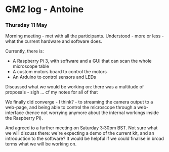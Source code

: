 # GM2 log - Antoine

### Thursday 11 May

Morning meeting - met with all the participants. Understood - more or less - what the current hardware and software does. 

Currently, there is:
* A Raspberry Pi 3, with software and a GUI that can scan the whole microscope table
* A custom motors board to control the motors
* An Arduino to control sensors and LEDs

Discussed what we would be working on: there was a multitude of proposals - sigh ... cf my notes for all of that

We finally did converge - I think? - to streaming the camera output to a web-page, and being able to control the microscope through a web-interface (hence not worrying anymore about the internal workings inside the Raspberry Pi).

And agreed to a further meeting on Saturday 3:30pm BST. Not sure what we will discuss there: we're expecting a demo of the current kit, and an introduction to the software? It would be helpful if we could finalise in broad terms what we will be working on. 